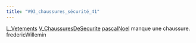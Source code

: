 ```yaml
---
title: "V93_chaussures_sécurité_41"
---
```


[L_Vetements](notes/equipements/L_Vetements.md) [V_ChaussuresDeSecurite](notes/equipements/vetements/V_ChaussuresDeSecurite.md) [pascalNoel](notes/utilisateurs/beneficiaires/pascalNoel.md) manque une chaussure.
fredericWillemin